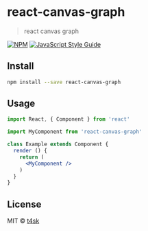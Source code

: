 # react-canvas-graph

> react canvas graph

[![NPM](https://img.shields.io/npm/v/react-canvas-graph.svg)](https://www.npmjs.com/package/react-canvas-graph) [![JavaScript Style Guide](https://img.shields.io/badge/code_style-standard-brightgreen.svg)](https://standardjs.com)

## Install

```bash
npm install --save react-canvas-graph
```

## Usage

```jsx
import React, { Component } from 'react'

import MyComponent from 'react-canvas-graph'

class Example extends Component {
  render () {
    return (
      <MyComponent />
    )
  }
}
```

## License

MIT © [t4sk](https://github.com/t4sk)
